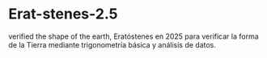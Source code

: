 # Erat-stenes-2.5
verified the shape of the earth,  Eratóstenes en 2025 para verificar la forma de la Tierra mediante trigonometría básica y análisis de datos.
